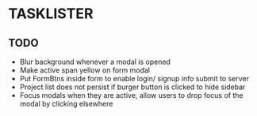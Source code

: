 # TASKLISTER

## TODO

- Blur background whenever a modal is opened
- Make active span yellow on form modal
- Put FormBtns inside form to enable login/ signup info submit to server
- Project list does not persist if burger button is clicked to hide sidebar
- Focus modals when they are active, allow users to drop focus of the modal by clicking elsewhere
